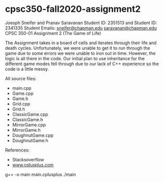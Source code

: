 # cpsc350-fall2020-assignment2

Joesph Sneifer and Pranav Saravanan
Student ID: 2351513 and Student ID: 2341335
Student Emails: sneifer@chapman.edu saravanan@chapman.edu
CPSC 350-01
Assignment 2 (The Game of Life)

The Assignment takes in a board of cells and iterates through their life and death cycles.
Unfortunately, we were unable to get it to run through the game due to some errors we were unable to iron out in time. However, the logic is all there in the code. Our initial plan to use inheritance for the different game modes fell through due to our lack of C++ experience so the code is a little messy.

All source files:
- main.cpp
- Game.cpp
- Game.h
- Grid.cpp
- Grid.h
- ClassicGame.cpp
- ClassicGame.h
- MirrorGame.cpp
- MirrorGame.h
- DoughnutGame.cpp
- DoughnutGame.h

References:
- Stacksoverflow
- www.cplusplus.com

g++ -o main main.cplusplus
./main
